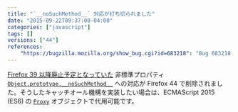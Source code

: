 ```yaml
---
title: "`__noSuchMethod__` 対応が打ち切られました"
date: "2015-09-22T09:37:00-04:00"
categories: ["javascript"]
tags: []
versions: ["44"]
references:
    "https://bugzilla.mozilla.org/show_bug.cgi?id=683218": "Bug 683218 - can we remove __noSuchMethod__, use proxies instead?"
---
```

[Firefox 39 以降廃止予定となっていた](https://www.fxsitecompat.com/ja/docs/2015/nosuchmethod-has-been-deprecated/) 非標準プロパティ [`Object.prototype.__noSuchMethod__`](https://developer.mozilla.org/ja/docs/Web/JavaScript/Reference/Global_Objects/Object/noSuchMethod) への対応が Firefox 44 で削除されました。そうしたキャッチオール機構を実装したい場合は、ECMAScript 2015 (ES6) の [`Proxy`](https://developer.mozilla.org/ja/docs/Web/JavaScript/Reference/Global_Objects/Proxy) オブジェクトで代用可能です。
